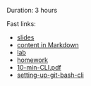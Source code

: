 
Duration: 3 hours

Fast links:

- [slides](content/slides.pdf)
- [content in Markdown](content/index.md)
- [lab](content/lab.md)
- [homework](content/homework.md)
- [10-min-CLI.pdf](content/10-min-CLI.pdf)
- [setting-up-git-bash-cli](https://github.com/DanielJohnHarty/intro-to-versioning/blob/master/content/setting-up-git-bash-cli.md)

